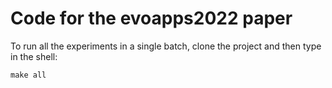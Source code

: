 # Code for the evoapps2022 paper

To run all the experiments in a single batch, clone the project and then type in the shell:

```shell
make all
```